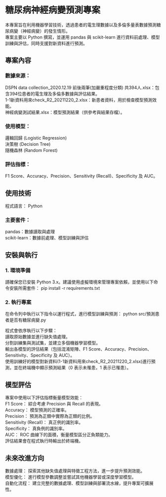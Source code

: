 # 糖尿病神經病變預測專案
本專案旨在利用機器學習技術，透過患者的電生理數據以及多倫多量表數據預測糖尿病變（神經病變）的發生情形。  
專案主要以 Python 撰寫，並運用 pandas 與 scikit-learn 進行資料前處理、模型訓練與評估，同時支援對新資料進行預測。

## 專案內容
### 數據來源：
DSPN data collection_2020.12.19 前後兩筆(加嚴重程度分類) 共394人.xlsx：包含394位患者的電生理及多倫多數據與評估結果。  
1-1新資料用來check_R2_20211220_2.xlsx：新患者資料，用於檢查模型預測效能。  
神經病變測試結果.xlsx：模型預測結果（供參考與結果存檔）。

### 使用模型：
邏輯回歸 (Logistic Regression)  
決策樹 (Decision Tree)  
隨機森林 (Random Forest)

### 評估指標：
F1 Score、Accuracy、Precision、Sensitivity (Recall)、Specificity 及 AUC。

## 使用技術
程式語言： Python

### 主要套件：
pandas：數據讀取與處理  
scikit-learn：數據前處理、模型訓練與評估



## 安裝與執行
### 1. 環境準備
請確保您已安裝 Python 3.x。建議使用虛擬環境來管理專案依賴，並使用以下命令安裝所需套件：
pip install -r requirements.txt

### 2. 執行專案
在命令列中執行以下指令以運行程式，進行模型訓練與預測：
python src/預測患者是否有糖尿病變.py

程式會依序執行以下步驟：  
讀取原始數據並進行缺失值處理。  
分割訓練集與測試集，並建立多個機器學習模型。  
輸出各模型的評估結果（包括混淆矩陣、F1 Score、Accuracy、Precision、Sensitivity、Specificity 及 AUC）。  
使用訓練好的模型對新資料(1-1新資料用來check_R2_20211220_2.xlsx)進行預測，並在終端機中顯示預測結果（0 表示未罹患，1 表示已罹患）。

## 模型評估
專案中使用以下評估指標衡量模型效能：  
F1 Score： 綜合考慮 Precision 與 Recall 的表現。  
Accuracy： 模型預測的正確率。  
Precision： 預測為正類中實際為正類的比例。  
Sensitivity (Recall)： 真正例的識別率。  
Specificity： 真負例的識別率。  
AUC： ROC 曲線下的面積，衡量模型區分正負類能力。  
評估結果會在程式執行時輸出於終端機。

## 未來改進方向
數據處理： 探索其他缺失值處理與特徵工程方法，進一步提升預測效能。  
模型優化： 進行模型參數調整並嘗試其他機器學習或深度學習模型。  
自動化流程： 建立完整的數據處理、模型訓練與部署流水線，提升專案可擴展性。
